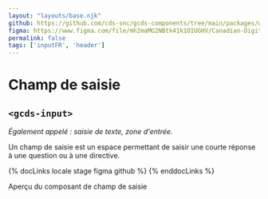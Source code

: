 ```yaml
---
layout: "layouts/base.njk"
github: https://github.com/cds-snc/gcds-components/tree/main/packages/web/src/components/gcds-input
figma: https://www.figma.com/file/mh2maMG2NBtk41k1O1UGHV/Canadian-Digital-Service%E2%80%A8---GC-Design-System?node-id=855%3A2811&t=ciEmm7GYyGAY73zZ-0
permalink: false
tags: ['inputFR', 'header']
---
```


<h1 class="mb-0">Champ de saisie</h1>
<h2 class="mt-0 mb-400"><code>&lt;gcds-input&gt;</code></h2>

_Également appelé : saisie de texte, zone d'entrée._

Un champ de saisie est un espace permettant de saisir une courte réponse à une question ou à une directive.

{% docLinks locale stage figma github %}
{% enddocLinks %}

<div class="my-500 b-sm b-gray">
  <p class="container-full font-semibold px-300 py-200 bb-sm b-gray bg-light">
    Aperçu du composant de champ de saisie
  </p>
  <div class="px-300 pt-400">
    <gcds-input
      input-id="input-example"
      label="Étiquette de champ"
      hint="Texte explicatif / Exemple de message."
    >
    </gcds-input>
  </div>
</div>

